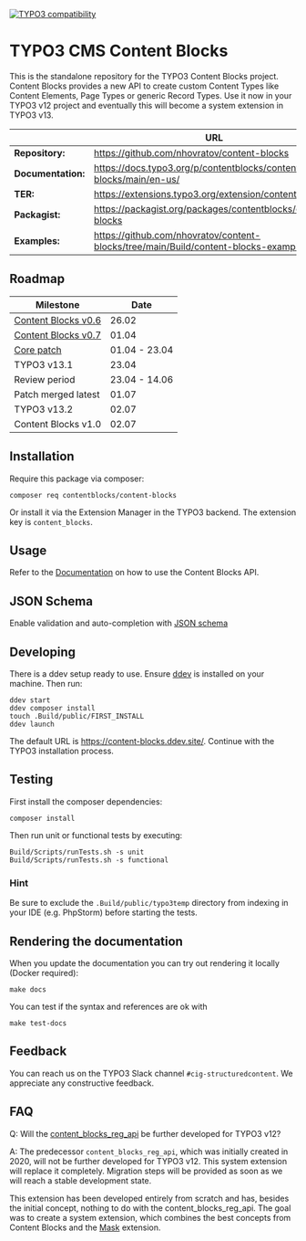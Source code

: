 [![TYPO3 compatibility](https://img.shields.io/badge/TYPO3-12.4-ff8700?maxAge=3600&logo=typo3)](https://get.typo3.org/)

# TYPO3 CMS Content Blocks

This is the standalone repository for the TYPO3 Content Blocks project. Content
Blocks provides a new API to create custom Content Types like Content Elements,
Page Types or generic Record Types. Use it now in your TYPO3 v12 project and
eventually this will become a system extension in TYPO3 v13.

|                    | URL                                                                                 |
|--------------------|-------------------------------------------------------------------------------------|
| **Repository:**    | https://github.com/nhovratov/content-blocks                                         |
| **Documentation:** | https://docs.typo3.org/p/contentblocks/content-blocks/main/en-us/                   |
| **TER:**           | https://extensions.typo3.org/extension/content_blocks                               |
| **Packagist:**     | https://packagist.org/packages/contentblocks/content-blocks                         |
| **Examples:**      | https://github.com/nhovratov/content-blocks/tree/main/Build/content-blocks-examples |

## Roadmap

| Milestone                                                                             | Date          |
|---------------------------------------------------------------------------------------|---------------|
| [Content Blocks v0.6](https://github.com/nhovratov/content-blocks/releases/tag/0.6.0) | 26.02         |
| [Content Blocks v0.7](https://github.com/nhovratov/content-blocks/releases/tag/0.7.0) | 01.04         |
| [Core patch](https://review.typo3.org/c/Packages/TYPO3.CMS/+/83721)                   | 01.04 - 23.04 |
| TYPO3 v13.1                                                                           | 23.04         |
| Review period                                                                         | 23.04 - 14.06 |
| Patch merged latest                                                                   | 01.07         |
| TYPO3 v13.2                                                                           | 02.07         |
| Content Blocks v1.0                                                                   | 02.07         |

## Installation

Require this package via composer:

```
composer req contentblocks/content-blocks
```

Or install it via the Extension Manager in the TYPO3 backend. The extension key
is `content_blocks`.

## Usage

Refer to the [Documentation](https://docs.typo3.org/c/contentblocks/content-blocks/main/en-us)
on how to use the Content Blocks API.

## JSON Schema

Enable validation and auto-completion with [JSON schema](https://github.com/nhovratov/content-blocks-json-schema)

## Developing

There is a ddev setup ready to use. Ensure [ddev](https://github.com/ddev/ddev)
is installed on your machine. Then run:

```
ddev start
ddev composer install
touch .Build/public/FIRST_INSTALL
ddev launch
```

The default URL is https://content-blocks.ddev.site/.
Continue with the TYPO3 installation process.

## Testing

First install the composer dependencies:

```
composer install
```

Then run unit or functional tests by executing:

```
Build/Scripts/runTests.sh -s unit
Build/Scripts/runTests.sh -s functional
```

### Hint

Be sure to exclude the `.Build/public/typo3temp` directory from indexing in your IDE (e.g. PhpStorm) before starting the tests.

## Rendering the documentation

When you update the documentation you can try out rendering it locally
(Docker required):

```
make docs
```

You can test if the syntax and references are ok with

```
make test-docs
```

## Feedback

You can reach us on the TYPO3 Slack channel `#cig-structuredcontent`. We
appreciate any constructive feedback.

## FAQ

Q: Will the [content_blocks_reg_api](https://github.com/TYPO3-Initiatives/content-block-registration-api)
be further developed for TYPO3 v12?

A: The predecessor `content_blocks_reg_api`, which was initially created in 2020,
will not be further developed for TYPO3 v12. This system extension will replace
it completely. Migration steps will be provided as soon as we will reach a stable
development state.

This extension has been developed entirely from scratch and has, besides the
initial concept, nothing to do with the content_blocks_reg_api. The goal was to
create a system extension, which combines the best concepts from Content Blocks
and the [Mask](https://github.com/Gernott/mask) extension.
